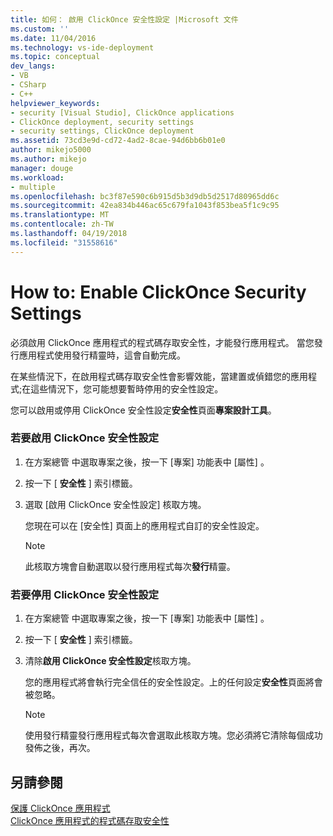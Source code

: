 ```yaml
---
title: 如何： 啟用 ClickOnce 安全性設定 |Microsoft 文件
ms.custom: ''
ms.date: 11/04/2016
ms.technology: vs-ide-deployment
ms.topic: conceptual
dev_langs:
- VB
- CSharp
- C++
helpviewer_keywords:
- security [Visual Studio], ClickOnce applications
- ClickOnce deployment, security settings
- security settings, ClickOnce deployment
ms.assetid: 73cd3e9d-cd72-4ad2-8cae-94d6bb6b01e0
author: mikejo5000
ms.author: mikejo
manager: douge
ms.workload:
- multiple
ms.openlocfilehash: bc3f87e590c6b915d5b3d9db5d2517d80965dd6c
ms.sourcegitcommit: 42ea834b446ac65c679fa1043f853bea5f1c9c95
ms.translationtype: MT
ms.contentlocale: zh-TW
ms.lasthandoff: 04/19/2018
ms.locfileid: "31558616"
---
```

# <a name="how-to-enable-clickonce-security-settings"></a>How to: Enable ClickOnce Security Settings
必須啟用 ClickOnce 應用程式的程式碼存取安全性，才能發行應用程式。 當您發行應用程式使用發行精靈時，這會自動完成。  
  
 在某些情況下，在啟用程式碼存取安全性會影響效能，當建置或偵錯您的應用程式;在這些情況下，您可能想要暫時停用的安全性設定。  
  
 您可以啟用或停用 ClickOnce 安全性設定**安全性**頁面**專案設計工具**。  
  
### <a name="to-enable-clickonce-security-settings"></a>若要啟用 ClickOnce 安全性設定  
  
1.  在方案總管 中選取專案之後，按一下 [專案]  功能表中 [屬性] 。  
  
2.  按一下 [ **安全性** ] 索引標籤。  
  
3.  選取 [啟用 ClickOnce 安全性設定]  核取方塊。  
  
     您現在可以在 [安全性] 頁面上的應用程式自訂的安全性設定。  
  
    > [!NOTE]
    >  此核取方塊會自動選取以發行應用程式每次**發行**精靈。  
  
### <a name="to-disable-clickonce-security-settings"></a>若要停用 ClickOnce 安全性設定  
  
1.  在方案總管 中選取專案之後，按一下 [專案]  功能表中 [屬性] 。  
  
2.  按一下 [ **安全性** ] 索引標籤。  
  
3.  清除**啟用 ClickOnce 安全性設定**核取方塊。  
  
     您的應用程式將會執行完全信任的安全性設定。上的任何設定**安全性**頁面將會被忽略。  
  
    > [!NOTE]
    >  使用發行精靈發行應用程式每次會選取此核取方塊。您必須將它清除每個成功發佈之後，再次。  
  
## <a name="see-also"></a>另請參閱  
 [保護 ClickOnce 應用程式](../deployment/securing-clickonce-applications.md)   
 [ClickOnce 應用程式的程式碼存取安全性](../deployment/code-access-security-for-clickonce-applications.md)   
 
